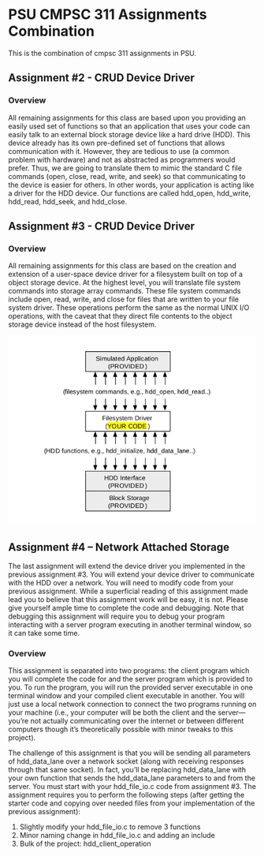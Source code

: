 # PSU CMPSC 311 Assignments Combination
This is the combination of cmpsc 311 assignments in PSU.

## Assignment #2 - CRUD Device Driver
### Overview
All remaining assignments for this class are based upon you providing an easily used set of functions
so that an application that uses your code can easily talk to an external block storage device like a hard drive
(HDD). This device already has its own pre-defined set of functions that allows communication with it.
However, they are tedious to use (a common problem with hardware) and not as abstracted as programmers
would prefer. Thus, we are going to translate them to mimic the standard C file commands (open, close, read,
write, and seek) so that communicating to the device is easier for others. In other words, your application is
acting like a driver for the HDD device. Our functions are called hdd_open, hdd_write, hdd_read, hdd_seek,
and hdd_close.<br>

## Assignment #3 - CRUD Device Driver
### Overview
All remaining assignments for this class are based on the creation and extension of a user-space device driver for a
filesystem built on top of a object storage device. At the highest level, you will translate file system commands into
storage array commands. These file system commands include open, read, write, and close for files that are written
to your file system driver. These operations perform the same as the normal UNIX I/O operations, with the caveat
that they direct file contents to the object storage device instead of the host filesystem.<br>

![image](https://github.com/Ca11me1ce/Image-Repo/blob/master/cmpsc311_images/QQ%E6%88%AA%E5%9B%BE20180611153731.png)

## Assignment #4 – Network Attached Storage
The last assignment will extend the device driver you implemented in the previous
assignment #3. You will extend your device driver to communicate with the HDD over a
network. You will need to modify code from your previous assignment. While a superficial
reading of this assignment made lead you to believe that this assignment work will be easy, it
is not. Please give yourself ample time to complete the code and debugging. Note that
debugging this assignment will require you to debug your program interacting with a server
program executing in another terminal window, so it can take some time.<br>

### Overview
This assignment is separated into two programs: the client program which you will
complete the code for and the server program which is provided to you. To run the program,
you will run the provided server executable in one terminal window and your compiled client
executable in another. You will just use a local network connection to connect the two
programs running on your machine (i.e., your computer will be both the client and the server—
you’re not actually communicating over the internet or between different computers though
it’s theoretically possible with minor tweaks to this project).<br>

The challenge of this assignment is that you will be sending all parameters of
hdd_data_lane over a network socket (along with receiving responses through that same
socket). In fact, you’ll be replacing hdd_data_lane with your own function that sends the
hdd_data_lane parameters to and from the server. You must start with your hdd_file_io.c
code from assignment #3. The assignment requires you to perform the following steps (after
getting the starter code and copying over needed files from your implementation of the
previous assignment):<br>

1. Slightly modify your hdd_file_io.c to remove 3 functions<br>
2. Minor naming change in hdd_file_io.c and adding an include<br>
3. Bulk of the project: hdd_client_operation<br>
